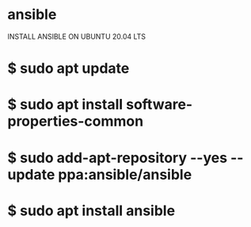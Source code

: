 # ansible
INSTALL ANSIBLE ON UBUNTU 20.04 LTS
# $ sudo apt update
# $ sudo apt install software-properties-common
# $ sudo add-apt-repository --yes --update ppa:ansible/ansible
# $ sudo apt install ansible
